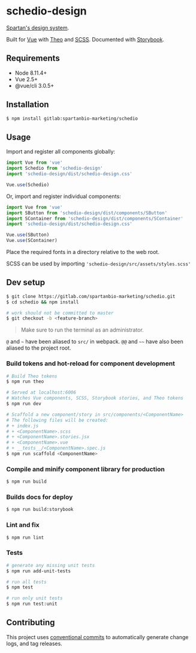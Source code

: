 # schedio-design

[Spartan's design system](https://spartanbio-design.netlify.com).

Built for [Vue](https://vuejs.org) with [Theo](https://github.com/salesforce-ux/theo) and
[SCSS](https://sass-lang.com/). Documented with [Storybook](https://storybook.js.org).

## Requirements

- Node 8.11.4+
- Vue 2.5+
- @vue/cli 3.0.5+

## Installation

```bash
$ npm install gitlab:spartanbio-marketing/schedio
```

## Usage

Import and register all components globally:

```js
import Vue from 'vue'
import Schedio from 'schedio-design'
import 'schedio-design/dist/schedio-design.css'

Vue.use(Schedio)
```

Or, import and register individual components:

```js
import Vue from 'vue'
import SButton from 'schedio-design/dist/components/SButton'
import SContainer from 'schedio-design/dist/components/SContainer'
import 'schedio-design/dist/schedio-design.css'

Vue.use(SButton)
Vue.use(SContainer)
```

Place the required fonts in a directory relative to the web root.

SCSS can be used by importing `'schedio-design/src/assets/styles.scss'`

## Dev setup

```bash
$ git clone https://gitlab.com/spartanbio-marketing/schedio.git
$ cd schedio && npm install

# work should not be committed to master
$ git checkout -b <feature-branch>
```

> Make sure to run the terminal as an administrator.

`@` and `~` have been aliased to `src/` in webpack. `@@` and `~~` have also been aliased to the
project root.

### Build tokens and hot-reload for component development

```bash
# Build Theo tokens
$ npm run theo

# Served at localhost:6006
# Watches Vue components, SCSS, Storybook stories, and Theo tokens
$ npm run dev

# Scaffold a new component/story in src/components/<ComponentName>
# The following files will be created:
# + index.js
# + <ComponentName>.scss
# + <ComponentName>.stories.jsx
# + <ComponentName>.vue
# + __tests__/<ComponentName>.spec.js
$ npm run scaffold <ComponentName>
```

### Compile and minify component library for production

```bash
$ npm run build
```

### Builds docs for deploy

```bash
$ npm run build:storybook
```

### Lint and fix

```bash
$ npm run lint
```

### Tests

```bash
# generate any missing unit tests
$ npm run add-unit-tests

# run all tests
$ npm test

# run only unit tests
$ npm run test:unit
```

## Contributing

This project uses [conventional commits](https://conventionalcommits.org/) to automatically generate
change logs, and tag releases.
